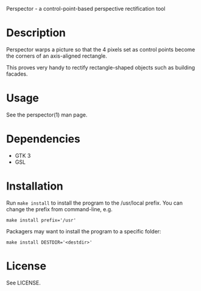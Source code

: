 Perspector - a control-point-based perspective rectification tool

Description
===========

Perspector warps a picture so that the 4 pixels set as control points
become the corners of an axis-aligned rectangle.

This proves very handy to rectify rectangle-shaped objects such as building
facades.

Usage
=====

See the perspector(1) man page.

Dependencies
============

* GTK 3
* GSL

Installation
============

Run `make install` to install the program to the /usr/local prefix. You can
change the prefix from command-line, e.g.

	make install prefix='/usr'

Packagers may want to install the program to a specific folder:

	make install DESTDIR='<destdir>'

License
=======

See LICENSE.
